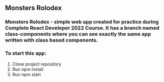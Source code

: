 ## Monsters Rolodex

### Monsters Rolodex - simple web app created for practice during Complete React Develeper 2022 Course. It has a branch named class-components where you can see exactly the same app written with class based components.

### To start this app:
1. Clone project repository
2. Run npm install
3. Run npm start